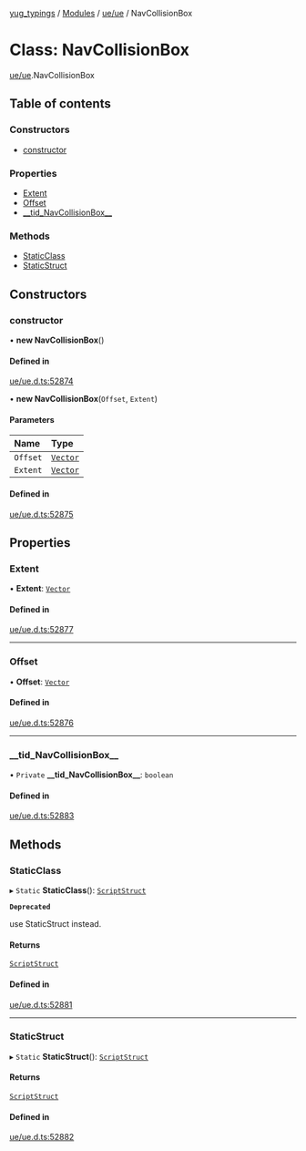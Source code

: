 [yug_typings](../README.md) / [Modules](../modules.md) / [ue/ue](../modules/ue_ue.md) / NavCollisionBox

# Class: NavCollisionBox

[ue/ue](../modules/ue_ue.md).NavCollisionBox

## Table of contents

### Constructors

- [constructor](ue_ue.NavCollisionBox.md#constructor)

### Properties

- [Extent](ue_ue.NavCollisionBox.md#extent)
- [Offset](ue_ue.NavCollisionBox.md#offset)
- [\_\_tid\_NavCollisionBox\_\_](ue_ue.NavCollisionBox.md#__tid_navcollisionbox__)

### Methods

- [StaticClass](ue_ue.NavCollisionBox.md#staticclass)
- [StaticStruct](ue_ue.NavCollisionBox.md#staticstruct)

## Constructors

### constructor

• **new NavCollisionBox**()

#### Defined in

[ue/ue.d.ts:52874](https://github.com/YugMetaverse/yug_typings/blob/25cad34/ue/ue.d.ts#L52874)

• **new NavCollisionBox**(`Offset`, `Extent`)

#### Parameters

| Name | Type |
| :------ | :------ |
| `Offset` | [`Vector`](ue_ue_s.Vector.md) |
| `Extent` | [`Vector`](ue_ue_s.Vector.md) |

#### Defined in

[ue/ue.d.ts:52875](https://github.com/YugMetaverse/yug_typings/blob/25cad34/ue/ue.d.ts#L52875)

## Properties

### Extent

• **Extent**: [`Vector`](ue_ue_s.Vector.md)

#### Defined in

[ue/ue.d.ts:52877](https://github.com/YugMetaverse/yug_typings/blob/25cad34/ue/ue.d.ts#L52877)

___

### Offset

• **Offset**: [`Vector`](ue_ue_s.Vector.md)

#### Defined in

[ue/ue.d.ts:52876](https://github.com/YugMetaverse/yug_typings/blob/25cad34/ue/ue.d.ts#L52876)

___

### \_\_tid\_NavCollisionBox\_\_

• `Private` **\_\_tid\_NavCollisionBox\_\_**: `boolean`

#### Defined in

[ue/ue.d.ts:52883](https://github.com/YugMetaverse/yug_typings/blob/25cad34/ue/ue.d.ts#L52883)

## Methods

### StaticClass

▸ `Static` **StaticClass**(): [`ScriptStruct`](ue_ue.ScriptStruct.md)

**`Deprecated`**

use StaticStruct instead.

#### Returns

[`ScriptStruct`](ue_ue.ScriptStruct.md)

#### Defined in

[ue/ue.d.ts:52881](https://github.com/YugMetaverse/yug_typings/blob/25cad34/ue/ue.d.ts#L52881)

___

### StaticStruct

▸ `Static` **StaticStruct**(): [`ScriptStruct`](ue_ue.ScriptStruct.md)

#### Returns

[`ScriptStruct`](ue_ue.ScriptStruct.md)

#### Defined in

[ue/ue.d.ts:52882](https://github.com/YugMetaverse/yug_typings/blob/25cad34/ue/ue.d.ts#L52882)
